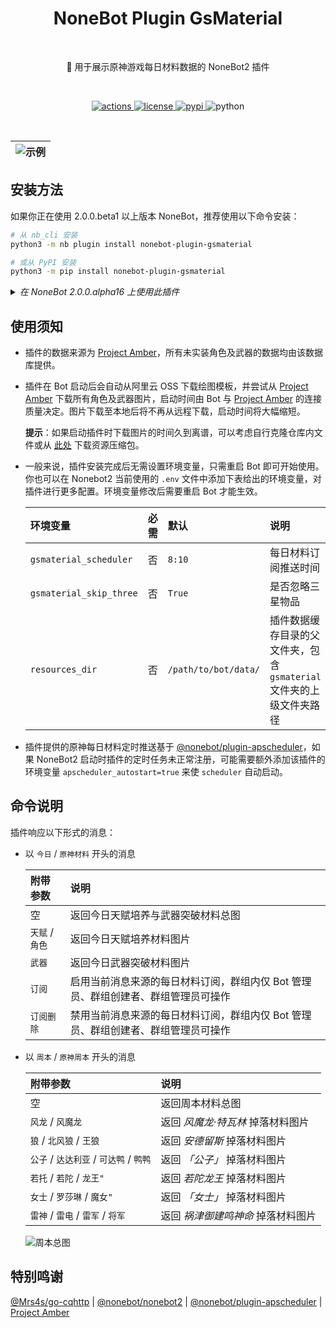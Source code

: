 <h1 align="center">NoneBot Plugin GsMaterial</h1></br>


<p align="center">🤖 用于展示原神游戏每日材料数据的 NoneBot2 插件</p></br>


<p align="center">
  <a href="https://github.com/monsterxcn/nonebot-plugin-gsmaterial/actions">
    <img src="https://img.shields.io/github/workflow/status/monsterxcn/nonebot-plugin-gsmaterial/Build%20distributions?style=flat-square" alt="actions">
  </a>
  <a href="https://raw.githubusercontent.com/monsterxcn/nonebot-plugin-gsmaterial/master/LICENSE">
    <img src="https://img.shields.io/github/license/monsterxcn/nonebot-plugin-gsmaterial?style=flat-square" alt="license">
  </a>
  <a href="https://pypi.python.org/pypi/nonebot-plugin-gsmaterial">
    <img src="https://img.shields.io/pypi/v/nonebot-plugin-gsmaterial?style=flat-square" alt="pypi">
  </a>
  <img src="https://img.shields.io/badge/python-3.7.3+-blue?style=flat-square" alt="python"><br />
</p></br>


| ![示例](https://user-images.githubusercontent.com/22407052/188147520-b49eb450-b0e2-4982-b9f5-6f0673da4021.png) |
|:--:|


## 安装方法


如果你正在使用 2.0.0.beta1 以上版本 NoneBot，推荐使用以下命令安装：


```bash
# 从 nb_cli 安装
python3 -m nb plugin install nonebot-plugin-gsmaterial

# 或从 PyPI 安装
python3 -m pip install nonebot-plugin-gsmaterial
```


<details><summary><i>在 NoneBot 2.0.0.alpha16 上使用此插件</i></summary></br>


在过时的 NoneBot 2.0.0.alpha16 上 **可能** 仍有机会体验此插件！不过，千万不要通过 NoneBot 脚手架或 PyPI 安装，仅支持通过 Git 手动安装此插件。

以下命令仅作参考：


```bash
# 进入 Bot 根目录
cd /path/to/bot
# 安装依赖
# source venv/bin/activate
python3 -m pip install pillow httpx
# 安装插件
git clone https://github.com/monsterxcn/nonebot-plugin-gsmaterial.git
cd nonebot-plugin-gsmaterial
# 将文件夹 nonebot_plugin_gsmaterial 复制到 NoneBot2 插件目录下
cp -r nonebot_plugin_gsmaterial /path/to/bot/plugins/
# 将文件夹 data 下内容复制到 /path/to/bot/data/ 目录下
mkdir /path/to/bot/data
cp -r data/gsmaterial /path/to/bot/data/
```


</details>


## 使用须知


 - 插件的数据来源为 [Project Amber](https://ambr.top/chs)，所有未实装角色及武器的数据均由该数据库提供。
   
 - 插件在 Bot 启动后会自动从阿里云 OSS 下载绘图模板，并尝试从 [Project Amber](https://ambr.top/chs) 下载所有角色及武器图片，启动时间由 Bot 与 [Project Amber](https://ambr.top/chs) 的连接质量决定。图片下载至本地后将不再从远程下载，启动时间将大幅缩短。
   
   **提示**：如果启动插件时下载图片的时间久到离谱，可以考虑自行克隆仓库内文件或从 [此处](https://monsterx.oss-cn-shanghai.aliyuncs.com/bot/gsmaterial/gsmaterial.zip) 下载资源压缩包。
   
 - 一般来说，插件安装完成后无需设置环境变量，只需重启 Bot 即可开始使用。你也可以在 Nonebot2 当前使用的 `.env` 文件中添加下表给出的环境变量，对插件进行更多配置。环境变量修改后需要重启 Bot 才能生效。
   
   | 环境变量 | 必需 | 默认 | 说明 |
   |:-------|:----:|:-----|:----|
   | `gsmaterial_scheduler` | 否 | `8:10` | 每日材料订阅推送时间 |
   | `gsmaterial_skip_three` | 否 | `True` | 是否忽略三星物品 |
   | `resources_dir` | 否 | `/path/to/bot/data/` | 插件数据缓存目录的父文件夹，包含 `gsmaterial` 文件夹的上级文件夹路径 |
   
 - 插件提供的原神每日材料定时推送基于 [@nonebot/plugin-apscheduler](https://github.com/nonebot/plugin-apscheduler)，如果 NoneBot2 启动时插件的定时任务未正常注册，可能需要额外添加该插件的环境变量 `apscheduler_autostart=true` 来使 `scheduler` 自动启动。


## 命令说明


插件响应以下形式的消息：


 - 以 `今日` / `原神材料` 开头的消息
   
   | 附带参数 | 说明 |
   |:-------|:----|
   | 空 | 返回今日天赋培养与武器突破材料总图 |
   | `天赋` / `角色` | 返回今日天赋培养材料图片 |
   | `武器` | 返回今日武器突破材料图片 |
   | `订阅` | 启用当前消息来源的每日材料订阅，群组内仅 Bot 管理员、群组创建者、群组管理员可操作 |
   | `订阅删除` | 禁用当前消息来源的每日材料订阅，群组内仅 Bot 管理员、群组创建者、群组管理员可操作 |
   
 - 以 `周本` / `原神周本` 开头的消息
   
   | 附带参数 | 说明 |
   |:-------|:----|
   | 空 | 返回周本材料总图 |
   | `风龙` / `风魔龙` | 返回 *风魔龙·特瓦林* 掉落材料图片 |
   | `狼` / `北风狼` / `王狼` | 返回 *安德留斯* 掉落材料图片 |
   | `公子` / `达达利亚` / `可达鸭` / `鸭鸭` | 返回 *「公子」* 掉落材料图片 |
   | `若托` / `若陀` / `龙王"` | 返回 *若陀龙王* 掉落材料图片 |
   | `女士` / `罗莎琳` / `魔女"` | 返回 *「女士」* 掉落材料图片 |
   | `雷神` / `雷电` / `雷军` / `将军` | 返回 *祸津御建鸣神命* 掉落材料图片 |
   
   ![周本总图](https://user-images.githubusercontent.com/22407052/189299885-0863eedf-26f5-4a09-80fb-10726e89c2e9.png)


## 特别鸣谢


[@Mrs4s/go-cqhttp](https://github.com/Mrs4s/go-cqhttp) | [@nonebot/nonebot2](https://github.com/nonebot/nonebot2) | [@nonebot/plugin-apscheduler](https://github.com/nonebot/plugin-apscheduler) | [Project Amber](https://ambr.top/chs)
